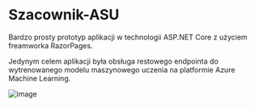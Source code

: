 # Szacownik-ASU

Bardzo prosty prototyp aplikacji w technologii ASP.NET Core z użyciem freamworka RazorPages.

Jedynym celem aplikacji była obsługa restowego endpointa do wytrenowanego modelu maszynowego uczenia 
na platformie Azure Machine Learning.

![image](https://github.com/Xiktor/Szacownik-ASU/assets/62425432/80fe1805-6267-4727-a696-b5207f1fdbdb)
